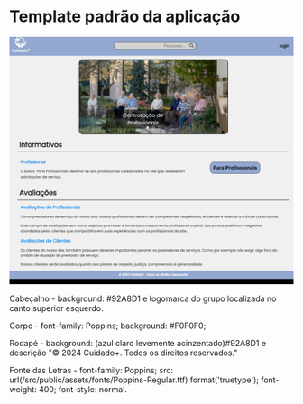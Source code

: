 # Template padrão da aplicação

![](images/TemplatePadrao.jpeg)

Cabeçalho - background: #92A8D1 e logomarca do grupo localizada no canto superior esquerdo.

Corpo - font-family: Poppins; background: #F0F0F0;

Rodapé - background: (azul claro levemente acinzentado)#92A8D1 e descrição "&copy; 2024 Cuidado+. Todos os direitos reservados."

Fonte das Letras - font-family: Poppins; src: url(/src/public/assets/fonts/Poppins-Regular.ttf) format('truetype'); font-weight: 400; font-style: normal.




